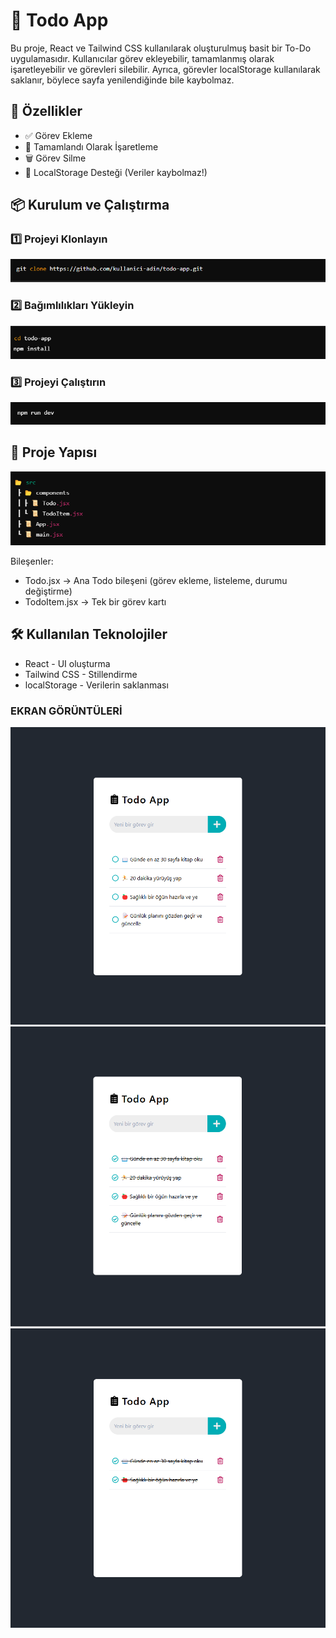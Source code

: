 # 📝 Todo App
<P>Bu proje, React ve Tailwind CSS kullanılarak oluşturulmuş basit  bir To-Do uygulamasıdır. Kullanıcılar görev ekleyebilir, tamamlanmış olarak işaretleyebilir ve görevleri silebilir. Ayrıca, görevler localStorage kullanılarak saklanır, böylece sayfa yenilendiğinde bile kaybolmaz.</P>

## 🚀 Özellikler
<ul>
  <li>✅ Görev Ekleme</li>
  <li>🎯 Tamamlandı Olarak İşaretleme</li>
  <li>🗑️ Görev Silme</li>
  <li>💾 LocalStorage Desteği (Veriler kaybolmaz!)</li>
</ul>


## 📦 Kurulum ve Çalıştırma
### 1️⃣ Projeyi Klonlayın
![clone](images/clone.png)
### 2️⃣ Bağımlılıkları Yükleyin
![Bağımlılıklar](images/npmi.png)
### 3️⃣ Projeyi Çalıştırın
![calistirma](images/npmrundev.png)

## 📁 Proje Yapısı
![projeyapisi](images/projeyapisi.png)
<p>Bileşenler:</p>
<ul>
  <li>Todo.jsx → Ana Todo bileşeni (görev ekleme, listeleme, durumu değiştirme)</li>
  <li>TodoItem.jsx → Tek bir görev kartı</li>
</ul>

## 🛠️ Kullanılan Teknolojiler
<ul>
  <li>React - UI oluşturma</li>
  <li>Tailwind CSS - Stillendirme</li>
  <li>localStorage - Verilerin saklanması</li>
</ul>














### EKRAN GÖRÜNTÜLERİ
![GorevEkle](images/GorevEkle.png)
![GorevTamamla](images/GorevTamamla.png)
![GorevSil](images/GorevSil.png)
